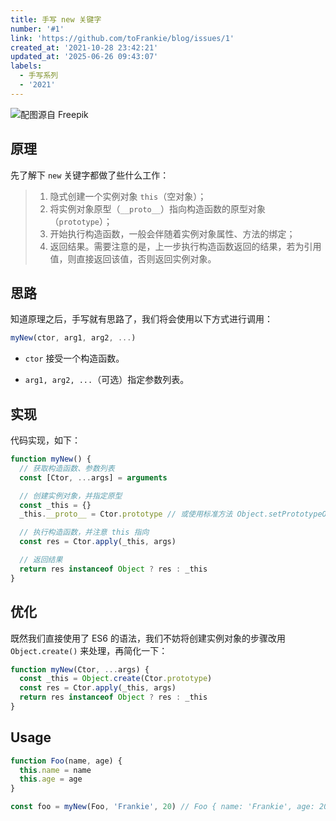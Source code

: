 ```yaml
---
title: 手写 new 关键字
number: '#1'
link: 'https://github.com/toFrankie/blog/issues/1'
created_at: '2021-10-28 23:42:21'
updated_at: '2025-06-26 09:43:07'
labels:
  - 手写系列
  - '2021'
---
```

![配图源自 Freepik](https://cdn.jsdelivr.net/gh/toFrankie/blog@main/images/2025/6/1750902165449.jpg)

## 原理

先了解下 `new` 关键字都做了些什么工作：

> 1.  隐式创建一个实例对象 `this`（空对象）；
> 2.  将实例对象原型（`__proto__`）指向构造函数的原型对象（`prototype`）；
> 3.  开始执行构造函数，一般会伴随着实例对象属性、方法的绑定；
> 4.  返回结果。需要注意的是，上一步执行构造函数返回的结果，若为引用值，则直接返回该值，否则返回实例对象。

## 思路

知道原理之后，手写就有思路了，我们将会使用以下方式进行调用：

```js
myNew(ctor, arg1, arg2, ...)
```

- `ctor` 接受一个构造函数。

- `arg1, arg2, ...`（可选）指定参数列表。

## 实现

代码实现，如下：

```js
function myNew() {
  // 获取构造函数、参数列表
  const [Ctor, ...args] = arguments

  // 创建实例对象，并指定原型
  const _this = {}
  _this.__proto__ = Ctor.prototype // 或使用标准方法 Object.setPrototypeOf(_this, Ctor.prototype)

  // 执行构造函数，并注意 this 指向
  const res = Ctor.apply(_this, args)

  // 返回结果
  return res instanceof Object ? res : _this
}
```

## 优化

既然我们直接使用了 ES6 的语法，我们不妨将创建实例对象的步骤改用 `Object.create()` 来处理，再简化一下：

```js
function myNew(Ctor, ...args) {
  const _this = Object.create(Ctor.prototype)
  const res = Ctor.apply(_this, args)
  return res instanceof Object ? res : _this
}
```

## Usage

```js
function Foo(name, age) {
  this.name = name
  this.age = age
}

const foo = myNew(Foo, 'Frankie', 20) // Foo { name: 'Frankie', age: 20 }
```
